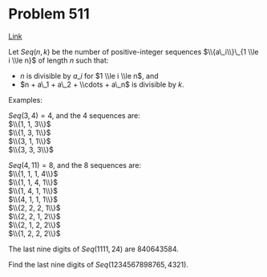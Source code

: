# Problem 511

[Link](https://projecteuler.net/problem=511)

Let $Seq(n,k)$ be the number of positive-integer sequences $\\{a\_i\\}\_{1 \\le i \\le n}$ of length $n$ such that:

*   $n$ is divisible by $a\_i$ for $1 \\le i \\le n$, and
*   $n + a\_1 + a\_2 + \\cdots + a\_n$ is divisible by $k$.

Examples:

$Seq(3,4) = 4$, and the $4$ sequences are:  
$\\{1, 1, 3\\}$  
$\\{1, 3, 1\\}$  
$\\{3, 1, 1\\}$  
$\\{3, 3, 3\\}$

$Seq(4,11) = 8$, and the $8$ sequences are:  
$\\{1, 1, 1, 4\\}$  
$\\{1, 1, 4, 1\\}$  
$\\{1, 4, 1, 1\\}$  
$\\{4, 1, 1, 1\\}$  
$\\{2, 2, 2, 1\\}$  
$\\{2, 2, 1, 2\\}$  
$\\{2, 1, 2, 2\\}$  
$\\{1, 2, 2, 2\\}$

The last nine digits of $Seq(1111,24)$ are $840643584$.

Find the last nine digits of $Seq(1234567898765,4321)$.